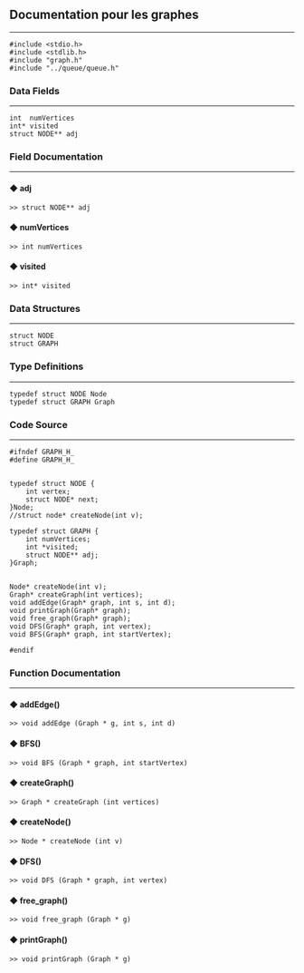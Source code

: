 ## Documentation pour les graphes
---
```
#include <stdio.h>
#include <stdlib.h>
#include "graph.h"
#include "../queue/queue.h"
```

### Data Fields
---
```
int  numVertices
int* visited
struct NODE** adj
```
### Field Documentation
---
#### ◆ adj
```
>> struct NODE** adj
```

#### ◆ numVertices
```
>> int numVertices
```
#### ◆ visited
```
>> int* visited
```

### Data Structures
---
```
struct NODE
struct GRAPH
```

### Type Definitions
---
```
typedef struct NODE Node
typedef struct GRAPH Graph
```

### Code Source
---
```
#ifndef GRAPH_H_
#define GRAPH_H_
 
 
typedef struct NODE {
    int vertex;
    struct NODE* next;
}Node;
//struct node* createNode(int v);
 
typedef struct GRAPH {
    int numVertices;
    int *visited;
    struct NODE** adj;
}Graph;
 
 
Node* createNode(int v);
Graph* createGraph(int vertices);
void addEdge(Graph* graph, int s, int d);
void printGraph(Graph* graph);
void free_graph(Graph* graph);
void DFS(Graph* graph, int vertex);
void BFS(Graph* graph, int startVertex);
 
#endif
```

### Function Documentation
---
#### ◆ addEdge()
```	
>> void addEdge (Graph * g, int s, int d)	
```

#### ◆ BFS()
```
>> void BFS (Graph * graph, int startVertex)	
```

#### ◆ createGraph()
```
>> Graph * createGraph (int vertices)	
```

#### ◆ createNode()
```
>> Node * createNode (int v)
```

#### ◆ DFS()
```
>> void DFS (Graph * graph, int vertex)
```

#### ◆ free_graph()
```
>> void free_graph (Graph * g)
```

#### ◆ printGraph()
```
>> void printGraph (Graph * g)
```
